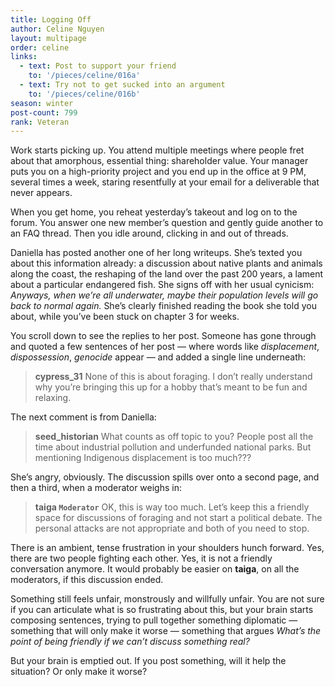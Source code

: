 ```yaml
---
title: Logging Off
author: Celine Nguyen
layout: multipage
order: celine
links:
  - text: Post to support your friend
    to: '/pieces/celine/016a'
  - text: Try not to get sucked into an argument
    to: '/pieces/celine/016b'
season: winter
post-count: 799
rank: Veteran
---
```


Work starts picking up. You attend multiple meetings where people fret about that amorphous, essential thing: shareholder value. Your manager puts you on a high-priority project and you end up in the office at 9 PM, several times a week, staring resentfully at your email for a deliverable that never appears.

When you get home, you reheat yesterday’s takeout and log on to the forum. You answer one new member’s question and gently guide another to an FAQ thread. Then you idle around, clicking in and out of threads.

Daniella has posted another one of her long writeups. She’s texted you about this information already: a discussion about native plants and animals along the coast, the reshaping of the land over the past 200 years, a lament about a particular endangered fish. She signs off with her usual cynicism: *Anyways, when we’re all underwater, maybe their population levels will go back to normal again.* She’s clearly finished reading the book she told you about, while you’ve been stuck on chapter 3 for weeks.

You scroll down to see the replies to her post. Someone has gone through and quoted a few sentences of her post — where words like *displacement*, *dispossession*, *genocide* appear — and added a single line underneath:

> **cypress_31** None of this is about foraging. I don’t really understand why you’re bringing this up for a hobby that’s meant to be fun and relaxing.

The next comment is from Daniella:

> **seed_historian** What counts as off topic to you? People post all the time about industrial pollution and underfunded national parks. But mentioning Indigenous displacement is too much???

She’s angry, obviously. The discussion spills over onto a second page, and then a third, when a moderator weighs in:

> **taiga `Moderator`** OK, this is way too much. Let’s keep this a friendly space for discussions of foraging and not start a political debate. The personal attacks are not appropriate and both of you need to stop.

There is an ambient, tense frustration in your shoulders hunch forward. Yes, there are two people fighting each other. Yes, it is not a friendly conversation anymore. It would probably be easier on **taiga**, on all the moderators, if this discussion ended.

Something still feels unfair, monstrously and willfully unfair. You are not sure if you can articulate what is so frustrating about this, but your brain starts composing sentences, trying to pull together something diplomatic — something that will only make it worse — something that argues *What’s the point of being friendly if we can’t discuss something real?*

But your brain is emptied out. If you post something, will it help the situation? Or only make it worse?
